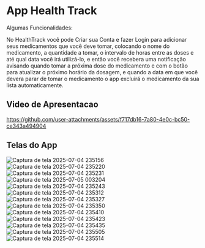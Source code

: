 # App Health Track
Algumas Funcionalidades:

No HealthTrack você pode Criar sua Conta e fazer Login para adicionar seus medicamentos que você deve tomar, colocando o nome do medicamento, a quantidade a tomar, o intervalo de horas entre as doses e até qual data você irá utilizá-lo, e então você recebera uma notificação avisando quando tomar a próxima dose do medicamento e com o botão para atualizar o próximo horário da dosagem, e quando a data em que você devera parar de tomar o medicamento o app excluirá o medicamento da sua lista automaticamente.

## Video de Apresentacao
https://github.com/user-attachments/assets/f717db16-7a80-4e0c-bc50-ce343a494904

## Telas do App
![Captura de tela 2025-07-04 235156](https://github.com/user-attachments/assets/752f111f-2aa8-4f93-ba32-1ed11d79ad95)
![Captura de tela 2025-07-04 235220](https://github.com/user-attachments/assets/6ccaa744-c686-4172-99d7-aedd21f58399)
![Captura de tela 2025-07-04 235231](https://github.com/user-attachments/assets/99384d07-1e70-4c8d-85fd-6cbf6b37b8de)
![Captura de tela 2025-07-05 003204](https://github.com/user-attachments/assets/de5f4d9b-973a-44d4-821a-dc6e057650dc)
![Captura de tela 2025-07-04 235243](https://github.com/user-attachments/assets/65cabe31-2fcf-4027-bdc1-a0b00145bf77)
![Captura de tela 2025-07-04 235312](https://github.com/user-attachments/assets/eea6d99b-1d0d-46ed-b151-0cda3454624e)
![Captura de tela 2025-07-04 235327](https://github.com/user-attachments/assets/cb0f3a26-8a59-4a5e-8b8a-5a87707ad2e9)
![Captura de tela 2025-07-04 235350](https://github.com/user-attachments/assets/df356732-68c4-4169-94a0-8abb8c7137b5)
![Captura de tela 2025-07-04 235410](https://github.com/user-attachments/assets/3604f7eb-5644-412a-bfc6-42e08eb47894)
![Captura de tela 2025-07-04 235423](https://github.com/user-attachments/assets/b02fd3a7-9515-4c67-8cb4-4956aebc78f7)
![Captura de tela 2025-07-04 235435](https://github.com/user-attachments/assets/22f4b94a-7272-458c-89b5-78a0e01ec69f)
![Captura de tela 2025-07-04 235505](https://github.com/user-attachments/assets/d97aaf18-1a61-4864-92af-447e2c781a86)
![Captura de tela 2025-07-04 235514](https://github.com/user-attachments/assets/a4d29ecf-8cd1-439e-b7cd-e6d6eec36fb9)
